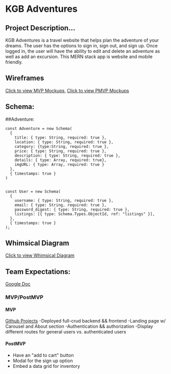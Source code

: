 # KGB Adventures


## Project Description...

KGB Adventures is a travel website that helps plan the adventure of your dreams. The user has the options to sign in, sign out, and sign up. Once logged in, the user will have the ability to edit and delete an adventure as well as add an excursion. This MERN stack app is website and mobile friendly.

## Wireframes
[Click to view MVP Mockups](https://ibb.co/qppTdS7),
[Click to view PMVP Mockups](https://ibb.co/ZVFgmzy)

## Schema:
##Adventure:
```
const Adventure = new Schema(
  {
    title: { type: String, required: true },
    location: { type: String, required: true },
    category: {type:String, required: true },
    price: { type: String, required: true },
    description: { type: String, required: true },
    details: { type: Array, required: true},
    imgURL: { type: Array, required: true }
  },
  { timestamps: true }
)
 
```
```
const User = new Schema(
  {
    username: { type: String, required: true },
    email: { type: String, required: true },
    password_digest: { type: String, required: true },
    listings: [{ type: Schema.Types.ObjectId, ref: "listings" }],
  },
  { timestamps: true }
);
```
## Whimsical Diagram
[Click to view Whimsical Diagram](https://whimsical.com/kgb-adventures-flow-5jdycxhvXYHpgH67EB4Gd4)

## Team Expectations:
[Google Doc](https://docs.google.com/document/d/1LLPvfZ1UdFtXFbPLtWd30ALIpCsPzNmO8_Wz-IJZUpY/edit?usp=sharing)

### MVP/PostMVP

#### MVP 
[Github Projects](https://github.com/Katiana-lee/kgbAdventures/projects/1?add_cards_query=is%3Aopen)
-Deployed full-crud backend && frontend
-Landing page w/ Carousel and About section
-Authentication && authorization
-Display different routes for general users vs. authenticated users

#### PostMVP  
- Have an "add to cart" button
- Modal for the sign up option
- Embed a data grid for inventory







